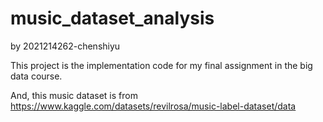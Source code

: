 # music_dataset_analysis
 
by 2021214262-chenshiyu

This project is the implementation code for my final assignment in the big data course.

And, this music dataset is from https://www.kaggle.com/datasets/revilrosa/music-label-dataset/data

